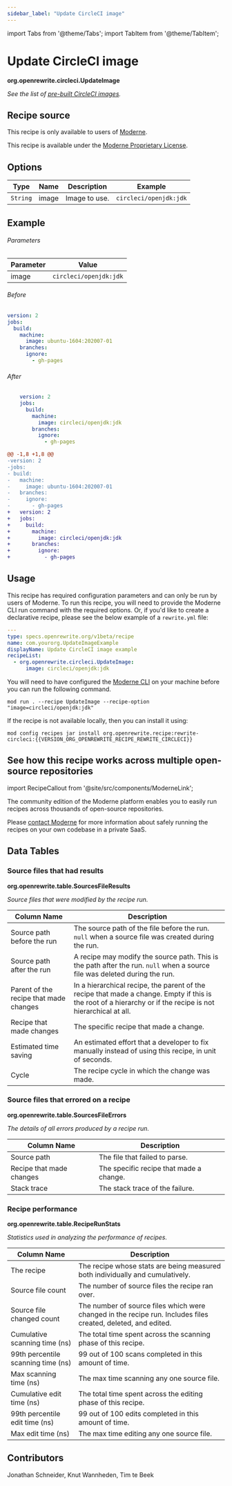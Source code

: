 ```yaml
---
sidebar_label: "Update CircleCI image"
---
```


import Tabs from '@theme/Tabs';
import TabItem from '@theme/TabItem';

# Update CircleCI image

**org.openrewrite.circleci.UpdateImage**

_See the list of [pre-built CircleCI images](https://circleci.com/docs/2.0/circleci-images/)._

## Recipe source

This recipe is only available to users of [Moderne](https://docs.moderne.io/).


This recipe is available under the [Moderne Proprietary License](https://docs.moderne.io/licensing/overview).

## Options

| Type | Name | Description | Example |
| -- | -- | -- | -- |
| `String` | image | Image to use. | `circleci/openjdk:jdk` |

## Example

###### Parameters
| Parameter | Value |
| -- | -- |
|image|`circleci/openjdk:jdk`|


<Tabs groupId="beforeAfter">
<TabItem value="yaml" label="yaml">


###### Before
```yaml
version: 2
jobs:
  build:
    machine:
      image: ubuntu-1604:202007-01
    branches:
      ignore:
        - gh-pages
```

###### After
```yaml
    version: 2
    jobs:
      build:
        machine:
          image: circleci/openjdk:jdk
        branches:
          ignore:
            - gh-pages
```

</TabItem>
<TabItem value="diff" label="Diff" >

```diff
@@ -1,8 +1,8 @@
-version: 2
-jobs:
- build:
-   machine:
-     image: ubuntu-1604:202007-01
-   branches:
-     ignore:
-       - gh-pages
+   version: 2
+   jobs:
+     build:
+       machine:
+         image: circleci/openjdk:jdk
+       branches:
+         ignore:
+           - gh-pages

```
</TabItem>
</Tabs>


## Usage

This recipe has required configuration parameters and can only be run by users of Moderne.
To run this recipe, you will need to provide the Moderne CLI run command with the required options. 
Or, if you'd like to create a declarative recipe, please see the below example of a `rewrite.yml` file:

```yaml title="rewrite.yml"
---
type: specs.openrewrite.org/v1beta/recipe
name: com.yourorg.UpdateImageExample
displayName: Update CircleCI image example
recipeList:
  - org.openrewrite.circleci.UpdateImage: 
      image: circleci/openjdk:jdk
```

<Tabs groupId="projectType">
<TabItem value="moderne-cli" label="Moderne CLI">

You will need to have configured the [Moderne CLI](https://docs.moderne.io/user-documentation/moderne-cli/getting-started/cli-intro) on your machine before you can run the following command.

```shell title="shell"
mod run . --recipe UpdateImage --recipe-option "image=circleci/openjdk:jdk"
```

If the recipe is not available locally, then you can install it using:
```shell
mod config recipes jar install org.openrewrite.recipe:rewrite-circleci:{{VERSION_ORG_OPENREWRITE_RECIPE_REWRITE_CIRCLECI}}
```
</TabItem>
</Tabs>

## See how this recipe works across multiple open-source repositories

import RecipeCallout from '@site/src/components/ModerneLink';

<RecipeCallout link="https://app.moderne.io/recipes/org.openrewrite.circleci.UpdateImage" />

The community edition of the Moderne platform enables you to easily run recipes across thousands of open-source repositories.

Please [contact Moderne](https://moderne.io/product) for more information about safely running the recipes on your own codebase in a private SaaS.
## Data Tables

<Tabs groupId="data-tables">
<TabItem value="org.openrewrite.table.SourcesFileResults" label="SourcesFileResults">

### Source files that had results
**org.openrewrite.table.SourcesFileResults**

_Source files that were modified by the recipe run._

| Column Name | Description |
| ----------- | ----------- |
| Source path before the run | The source path of the file before the run. `null` when a source file was created during the run. |
| Source path after the run | A recipe may modify the source path. This is the path after the run. `null` when a source file was deleted during the run. |
| Parent of the recipe that made changes | In a hierarchical recipe, the parent of the recipe that made a change. Empty if this is the root of a hierarchy or if the recipe is not hierarchical at all. |
| Recipe that made changes | The specific recipe that made a change. |
| Estimated time saving | An estimated effort that a developer to fix manually instead of using this recipe, in unit of seconds. |
| Cycle | The recipe cycle in which the change was made. |

</TabItem>

<TabItem value="org.openrewrite.table.SourcesFileErrors" label="SourcesFileErrors">

### Source files that errored on a recipe
**org.openrewrite.table.SourcesFileErrors**

_The details of all errors produced by a recipe run._

| Column Name | Description |
| ----------- | ----------- |
| Source path | The file that failed to parse. |
| Recipe that made changes | The specific recipe that made a change. |
| Stack trace | The stack trace of the failure. |

</TabItem>

<TabItem value="org.openrewrite.table.RecipeRunStats" label="RecipeRunStats">

### Recipe performance
**org.openrewrite.table.RecipeRunStats**

_Statistics used in analyzing the performance of recipes._

| Column Name | Description |
| ----------- | ----------- |
| The recipe | The recipe whose stats are being measured both individually and cumulatively. |
| Source file count | The number of source files the recipe ran over. |
| Source file changed count | The number of source files which were changed in the recipe run. Includes files created, deleted, and edited. |
| Cumulative scanning time (ns) | The total time spent across the scanning phase of this recipe. |
| 99th percentile scanning time (ns) | 99 out of 100 scans completed in this amount of time. |
| Max scanning time (ns) | The max time scanning any one source file. |
| Cumulative edit time (ns) | The total time spent across the editing phase of this recipe. |
| 99th percentile edit time (ns) | 99 out of 100 edits completed in this amount of time. |
| Max edit time (ns) | The max time editing any one source file. |

</TabItem>

</Tabs>

## Contributors

Jonathan Schneider, Knut Wannheden, Tim te Beek

